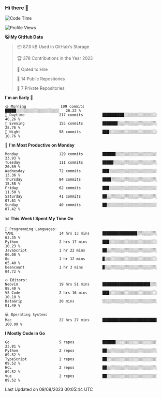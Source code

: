 ### Hi there 👋
<!--![visitors](https://visitor-badge.glitch.me/badge?page_id=d0zingcat)-->
<!--
**d0zingcat/d0zingcat** is a ✨ _special_ ✨ repository because its `README.md` (this file) appears on your GitHub profile.

Here are some ideas to get you started:

- 🔭 I’m currently working on ...
- 🌱 I’m currently learning ...
- 👯 I’m looking to collaborate on ...
- 🤔 I’m looking for help with ...
- 💬 Ask me about ...
- 📫 How to reach me: ...
- 😄 Pronouns: ...
- ⚡ Fun fact: ...
-->
<!--START_SECTION:waka-->
![Code Time](http://img.shields.io/badge/Code%20Time-2%2C906%20hrs%2039%20mins-blue)

![Profile Views](http://img.shields.io/badge/Profile%20Views-0-blue)

**🐱 My GitHub Data** 

> 📦 87.0 kB Used in GitHub's Storage 
 > 
> 🏆 378 Contributions in the Year 2023
 > 
> 💼 Opted to Hire
 > 
> 📜 14 Public Repositories 
 > 
> 🔑 7 Private Repositories 
 > 
**I'm an Early 🐤** 

```text
🌞 Morning                109 commits         █████░░░░░░░░░░░░░░░░░░░░   20.22 % 
🌆 Daytime                217 commits         ██████████░░░░░░░░░░░░░░░   40.26 % 
🌃 Evening                155 commits         ███████░░░░░░░░░░░░░░░░░░   28.76 % 
🌙 Night                  58 commits          ███░░░░░░░░░░░░░░░░░░░░░░   10.76 % 
```
📅 **I'm Most Productive on Monday** 

```text
Monday                   129 commits         ██████░░░░░░░░░░░░░░░░░░░   23.93 % 
Tuesday                  111 commits         █████░░░░░░░░░░░░░░░░░░░░   20.59 % 
Wednesday                72 commits          ███░░░░░░░░░░░░░░░░░░░░░░   13.36 % 
Thursday                 84 commits          ████░░░░░░░░░░░░░░░░░░░░░   15.58 % 
Friday                   62 commits          ███░░░░░░░░░░░░░░░░░░░░░░   11.50 % 
Saturday                 41 commits          ██░░░░░░░░░░░░░░░░░░░░░░░   07.61 % 
Sunday                   40 commits          ██░░░░░░░░░░░░░░░░░░░░░░░   07.42 % 
```


📊 **This Week I Spent My Time On** 

```text
💬 Programming Languages: 
YAML                     14 hrs 13 mins      ████████████████░░░░░░░░░   63.35 % 
Python                   2 hrs 17 mins       ███░░░░░░░░░░░░░░░░░░░░░░   10.23 % 
JavaScript               1 hr 22 mins        ██░░░░░░░░░░░░░░░░░░░░░░░   06.08 % 
Go                       1 hr 12 mins        █░░░░░░░░░░░░░░░░░░░░░░░░   05.40 % 
beancount                1 hr 3 mins         █░░░░░░░░░░░░░░░░░░░░░░░░   04.72 % 

🔥 Editors: 
Neovim                   19 hrs 51 mins      ██████████████████████░░░   88.40 % 
VS Code                  2 hrs 16 mins       ███░░░░░░░░░░░░░░░░░░░░░░   10.10 % 
DataGrip                 20 mins             ░░░░░░░░░░░░░░░░░░░░░░░░░   01.49 % 

💻 Operating System: 
Mac                      22 hrs 27 mins      █████████████████████████   100.00 % 
```

**I Mostly Code in Go** 

```text
Go                       5 repos             ██████░░░░░░░░░░░░░░░░░░░   23.81 % 
Python                   2 repos             ██░░░░░░░░░░░░░░░░░░░░░░░   09.52 % 
TypeScript               2 repos             ██░░░░░░░░░░░░░░░░░░░░░░░   09.52 % 
HCL                      2 repos             ██░░░░░░░░░░░░░░░░░░░░░░░   09.52 % 
Vue                      2 repos             ██░░░░░░░░░░░░░░░░░░░░░░░   09.52 % 
```




 Last Updated on 09/08/2023 00:05:44 UTC
<!--END_SECTION:waka-->

